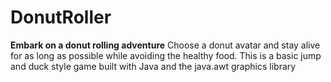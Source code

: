 # DonutRoller
**Embark on a donut rolling adventure** Choose a donut avatar and stay alive for as long as possible while avoiding the healthy food. This is a basic jump and duck style game built with Java and the java.awt graphics library
